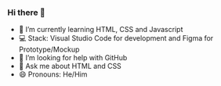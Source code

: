 ### Hi there 👋

- 🌱 I’m currently learning HTML, CSS and Javascript
- 💻 Stack: Visual Studio Code for development and Figma for Prototype/Mockup
- 🤔 I’m looking for help with GitHub 
- 💬 Ask me about HTML and CSS 
- 😄 Pronouns: He/Him


